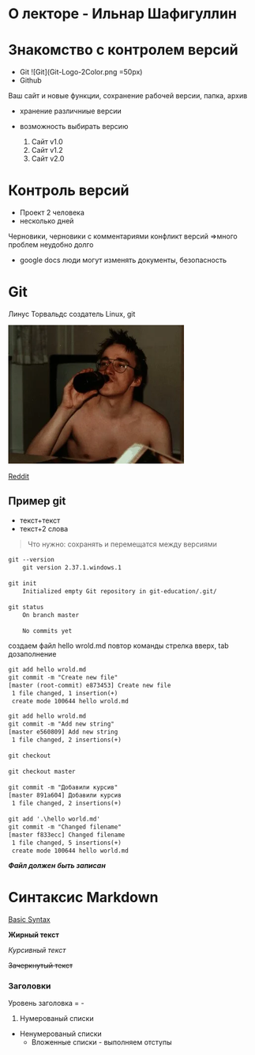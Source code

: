 # О лекторе - Ильнар Шафигуллин

# Знакомство с контролем версий
* Git ![Git](Git-Logo-2Color.png =50px)
* Github

Ваш сайт и новые функции, сохранение рабочей версии, папка, архив

* хранение различниые версии
* возможность выбирать версию

    1. Сайт v1.0 
    2. Сайт v1.2 
    3. Сайт v2.0

# Контроль версий

* Проект 2 человека 
* несколько дней

Черновики, черновики с комментариями
конфликт версий
=>много проблем неудобно долго

* google docs	люди могут изменять документы, безопасность

# Git
Линус Торвальдс создатель Linux, git

![Linus](80hxyr8x3h6z.webp)

[Reddit](https://www.reddit.com/r/linuxmasterrace/comments/6k4li1/of_young_linus_torvalds_the_finnish_way_towar)

## Пример git
* текст+текст
* текст+2 слова

>Что нужно: сохранять и перемещатся между версиями

```
git --version
	git version 2.37.1.windows.1

git init
	Initialized empty Git repository in git-education/.git/

git status
	On branch master

	No commits yet  
```
создаем файл hello wrold.md
повтор команды стрелка вверх, tab дозаполнение
```
git add hello wrold.md
git commit -m "Create new file"
[master (root-commit) e873453] Create new file
 1 file changed, 1 insertion(+)
 create mode 100644 hello wrold.md
```
```
git add hello wrold.md
git commit -m "Add new string" 
[master e560809] Add new string
 1 file changed, 2 insertions(+)

git checkout

git checkout master

git commit -m "Добавили курсив"
[master 891a604] Добавили курсив
 1 file changed, 2 insertions(+)

git add '.\hello world.md'     
git commit -m "Changed filename"
[master f833ecc] Changed filename
 1 file changed, 5 insertions(+)
 create mode 100644 hello world.md
```
***Файл должен быть записан***



# Синтаксис Markdown
[Basic Syntax](https://www.markdownguide.org/basic-syntax/)

**Жирный текст**

*Курсивный текст*

~~Зачеркнутый текст~~

### Заголовки
Уровень заголовка = -
1. Нумерованый списки
* Ненумерованый списки
    * Вложенные списки - выполняем отступы
    